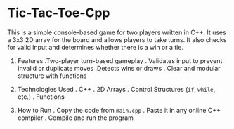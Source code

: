 # Tic-Tac-Toe-Cpp
This is a simple console-based game for two players written in C++. It uses a 3x3 2D array for the board and allows players to take turns. It also checks for valid input and determines whether there is a win or a tie.

1. Features
.Two-player turn-based gameplay
. Validates input to prevent invalid or duplicate moves
.Detects wins or draws
. Clear and modular structure with functions

2. Technologies Used
. C++
. 2D Arrays
. Control Structures (`if`, `while`, etc.)
. Functions

3. How to Run
. Copy the code from `main.cpp`
. Paste it in any online C++ compiler 
. Compile and run the program
